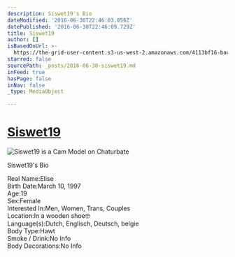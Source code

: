 ```yaml
---
description: Siswet19's Bio
dateModified: '2016-06-30T22:46:03.056Z'
datePublished: '2016-06-30T22:46:09.729Z'
title: Siswet19
author: []
isBasedOnUrl: >-
  https://the-grid-user-content.s3-us-west-2.amazonaws.com/4113bf16-bac1-488d-86f4-2a2095a05ed4.jpg
starred: false
sourcePath: _posts/2016-06-30-siswet19.md
inFeed: true
hasPage: false
inNav: false
_type: MediaObject

---
```

# [Siswet19][0]
![Siswet19 is a Cam Model on Chaturbate](https://s3-us-west-2.amazonaws.com/the-grid-img/p/ab6dd1eb15e7d494fd8583fcaaf719293e732b9f.jpg)

Siswet19's Bio

Real Name:Elise  
Birth Date:March 10, 1997  
Age:19  
Sex:Female  
Interested In:Men, Women, Trans, Couples  
Location:In a wooden shoe🤓  
Language(s):Dutch, Englisch, Deutsch, belgie  
Body Type:Hawt  
Smoke / Drink:No Info  
Body Decorations:No Info

[0]: https://profiles.chaturbate.plus/siswet19/ "Siswet19 Chaturbate Plus Profile"